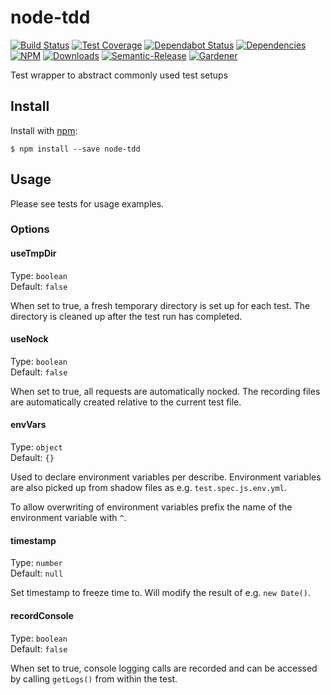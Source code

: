 # node-tdd

[![Build Status](https://circleci.com/gh/blackflux/node-tdd.png?style=shield)](https://circleci.com/gh/blackflux/node-tdd)
[![Test Coverage](https://img.shields.io/coveralls/blackflux/node-tdd/master.svg)](https://coveralls.io/github/blackflux/node-tdd?branch=master)
[![Dependabot Status](https://api.dependabot.com/badges/status?host=github&repo=blackflux/node-tdd)](https://dependabot.com)
[![Dependencies](https://david-dm.org/blackflux/node-tdd/status.svg)](https://david-dm.org/blackflux/node-tdd)
[![NPM](https://img.shields.io/npm/v/node-tdd.svg)](https://www.npmjs.com/package/node-tdd)
[![Downloads](https://img.shields.io/npm/dt/node-tdd.svg)](https://www.npmjs.com/package/node-tdd)
[![Semantic-Release](https://github.com/blackflux/js-gardener/blob/master/assets/icons/semver.svg)](https://github.com/semantic-release/semantic-release)
[![Gardener](https://github.com/blackflux/js-gardener/blob/master/assets/badge.svg)](https://github.com/blackflux/js-gardener)

Test wrapper to abstract commonly used test setups


## Install

Install with [npm](https://www.npmjs.com/):

    $ npm install --save node-tdd

## Usage

Please see tests for usage examples.

### Options

#### useTmpDir

Type: `boolean`<br>
Default: `false`

When set to true, a fresh temporary directory is set up for each test. The directory is cleaned up after the test run has completed.

#### useNock

Type: `boolean`<br>
Default: `false`

When set to true, all requests are automatically nocked. The recording files are automatically created relative to the current test file.

#### envVars

Type: `object`<br>
Default: `{}`

Used to declare environment variables per describe. Environment variables are also picked up from shadow files as e.g. `test.spec.js.env.yml`.

To allow overwriting of environment variables prefix the name of the environment variable with `^`.

#### timestamp

Type: `number`<br>
Default: `null`

Set timestamp to freeze time to. Will modify the result of e.g. `new Date()`.

#### recordConsole

Type: `boolean`<br>
Default: `false`

When set to true, console logging calls are recorded and can be accessed by calling `getLogs()` from within the test.
